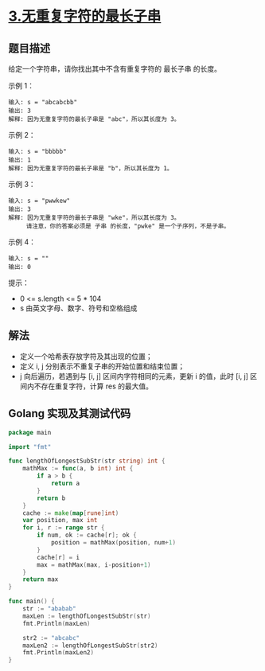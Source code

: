 # [3.无重复字符的最长子串](https://leetcode-cn.com/problems/longest-substring-without-repeating-characters)

## 题目描述

给定一个字符串，请你找出其中不含有重复字符的 最长子串 的长度。

示例 1：

```
输入: s = "abcabcbb"
输出: 3 
解释: 因为无重复字符的最长子串是 "abc"，所以其长度为 3。
```

示例 2：

```
输入: s = "bbbbb"
输出: 1
解释: 因为无重复字符的最长子串是 "b"，所以其长度为 1。
```

示例 3：

```
输入: s = "pwwkew"
输出: 3
解释: 因为无重复字符的最长子串是 "wke"，所以其长度为 3。
     请注意，你的答案必须是 子串 的长度，"pwke" 是一个子序列，不是子串。
```


示例 4：

```
输入: s = ""
输出: 0
```

提示：

- 0 <= s.length <= 5 * 104
- s 由英文字母、数字、符号和空格组成

## 解法

- 定义一个哈希表存放字符及其出现的位置；
- 定义 i, j 分别表示不重复子串的开始位置和结束位置；
- j 向后遍历，若遇到与 [i, j] 区间内字符相同的元素，更新 i 的值，此时 [i, j] 区间内不存在重复字符，计算 res 的最大值。

## Golang 实现及其测试代码

```go
package main

import "fmt"

func lengthOfLongestSubStr(str string) int {
	mathMax := func(a, b int) int {
		if a > b {
			return a
		}
		return b
	}
	cache := make(map[rune]int)
	var position, max int
	for i, r := range str {
		if num, ok := cache[r]; ok {
			position = mathMax(position, num+1)
		}
		cache[r] = i
		max = mathMax(max, i-position+1)
	}
	return max
}

func main() {
	str := "ababab"
	maxLen := lengthOfLongestSubStr(str)
	fmt.Println(maxLen)

	str2 := "abcabc"
	maxLen2 := lengthOfLongestSubStr(str2)
	fmt.Println(maxLen2)
}
```

